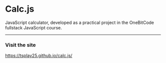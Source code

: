 # Calc.js

JavaScript calculator, developed as a practical project in the OneBitCode fullstack JavaScript course.

---
### Visit the site
https://tsplay25.github.io/calc.js/